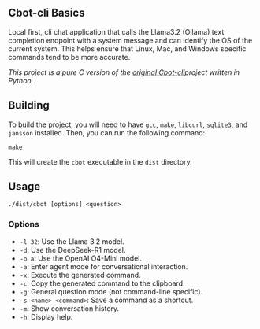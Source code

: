 ## Cbot-cli Basics

Local first, cli chat application that calls the Llama3.2 (Ollama) text completion endpoint with a system message and can identify the OS of the current system. This helps ensure that Linux, Mac, and Windows specific commands tend to be more accurate.

_This project is a pure C version of the [original Cbot-cli](https://github.com/RoskiDeluge/cbot-cli)project written in Python._ 

## Building

To build the project, you will need to have `gcc`, `make`, `libcurl`, `sqlite3`, and `jansson` installed. Then, you can run the following command:

```
make
```

This will create the `cbot` executable in the `dist` directory.

## Usage

```
./dist/cbot [options] <question>
```

### Options

*   `-l 32`: Use the Llama 3.2 model.
*   `-d`: Use the DeepSeek-R1 model.
*   `-o a`: Use the OpenAI O4-Mini model.
*   `-a`: Enter agent mode for conversational interaction.
*   `-x`: Execute the generated command.
*   `-c`: Copy the generated command to the clipboard.
*   `-g`: General question mode (not command-line specific).
*   `-s <name> <command>`: Save a command as a shortcut.
*   `-m`: Show conversation history.
*   `-h`: Display help.
